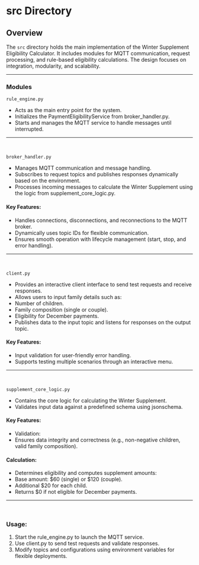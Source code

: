 # src Directory

## Overview
The `src` directory holds the main implementation of the Winter Supplement Eligibility Calculator. It includes modules for MQTT communication, request processing, and rule-based eligibility calculations. The design focuses on integration, modularity, and scalability.

---

### Modules

`rule_engine.py`

- Acts as the main entry point for the system.
- Initializes the PaymentEligibilityService from broker_handler.py.
- Starts and manages the MQTT service to handle messages until interrupted.


---
<br>

`broker_handler.py`

- Manages MQTT communication and message handling.
- Subscribes to request topics and publishes responses dynamically based on the environment.
- Processes incoming messages to calculate the Winter Supplement using the logic from supplement_core_logic.py.

#### Key Features:
- Handles connections, disconnections, and reconnections to the MQTT broker.
- Dynamically uses topic IDs for flexible communication.
- Ensures smooth operation with lifecycle management (start, stop, and error handling).
---
<br>

`client.py`
- 	Provides an interactive client interface to send test requests and receive responses.
- Allows users to input family details such as:
- Number of children.
- Family composition (single or couple).
- Eligibility for December payments.
- Publishes data to the input topic and listens for responses on the output topic.

#### Key Features:
- Input validation for user-friendly error handling.
- Supports testing multiple scenarios through an interactive menu.

---
<br>

`supplement_core_logic.py`
-	Contains the core logic for calculating the Winter Supplement.
-	Validates input data against a predefined schema using jsonschema.

#### Key Features:
-	Validation:
-	Ensures data integrity and correctness (e.g., non-negative children, valid family composition).

#### Calculation:
-	Determines eligibility and computes supplement amounts:
-	Base amount: $60 (single) or $120 (couple).
-	Additional $20 for each child.
-	Returns $0 if not eligible for December payments.
	

---
<br>

### Usage:

1.	Start the rule_engine.py to launch the MQTT service.
2.	Use client.py to send test requests and validate responses.
3.	Modify topics and configurations using environment variables for flexible deployments.